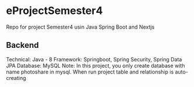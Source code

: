 # eProjectSemester4
Repo for project Semester4 usin Java Spring Boot and Nextjs

## Backend
Technical: Java - 8 
Framework: Springboot, Spring Security, Spring Data JPA
Database: MySQL
Note: In this project, you only create database with name photoshare in mysql. When run project table and relationship is auto-creating

